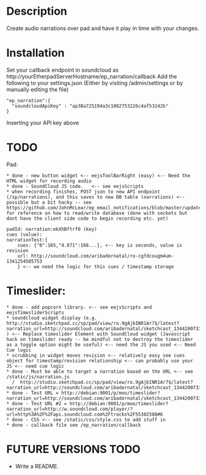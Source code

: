 # Description
Create audio narrations over pad and have it play in time with your changes.

# Installation
Set your callback endpoint in soundcloud as http://yourEtherpadServerHostname/ep_narration/callback
Add the following to your settings.json (Either by visiting /admin/settings or by manually editing the file)
```
"ep_narration":{
  "soundcloudApiKey" : "ap38a725194a3c1082753226c4af53242b"
}
```

Inserting your API key above

# TODO
Pad:
```
* done - new button widget <-- eejsToolBarRight (easy) <-- Need the HTML widget for recording audio
* done - SoundCloud JS code.   <-- see eejsScripts
* when recording finishes, POST json to new API endpoint (/sp/narrations), and this saves to new DB table (narrations) <-- possible but a bit hacky -- see https://github.com/JohnMcLear/ep_email_notifications/blob/master/update.js for reference on how to read/write database (done with sockets but dont have the client side code to begin recording etc. yet)

padId: narration:ekXhBftrf0 (key)
cues (value): 
narrationTest:{
    cues: {"0":165,"4.871":166...}, <-- key is seconds, value is revision
    url: http://soundcloud.com/aribadernatal/ro-cgfdcougm4um-1341254585753
    } <-- we need the logic for this cues / timestamp storage
```
# Timeslider: 
```
* done - add popcorn library. <-- see eejsScripts and eejsTimesliderScripts
* soundcloud widget display (e.g. http://studio.sketchpad.cc/sp/pad/view/ro.9gAjbINR1Ar7$/latest?narration_url=http://soundcloud.com/aribadernatal/sketchcast_1344200733170 ) <-- Replace timeslider Element with SoundCloud widget (Javascript hack on timeslider ready -- be mindful not to destroy the timeslider as a toggle option might be useful) <-- need the JS you used <-- Need Cue logic
* scrubbing in widget moves revision <-- relatively easy see cues object for timestamp/revision relationship <-- can probably use your JS <-- need cue logic
* done - Must be able to target a narration based on the URL <-- see /static/js/narration.js
  /  http://studio.sketchpad.cc/sp/pad/view/ro.9gAjbINR1Ar7$/latest?narration_url=http://soundcloud.com/aribadernatal/sketchcast_1344200733170
* done - Test URL = http://debian:9001/p/moo/timeslider?narration_url=http://soundcloud.com/aribadernatal/sketchcast_1344200733170#6
* done - Test URL #2 = http://debian:9001/p/moo/timeslider?narration_url=http://w.soundcloud.com/player/?url=http%3A%2F%2Fapi.soundcloud.com%2Ftracks%2F55302588#6
* done - CSS <-- see /static/css/style.css to add stuff in
* done - callback file see /ep_narration/callback

```

# FUTURE VERSIONS TODO
* Write a README. 


